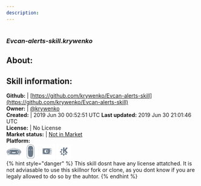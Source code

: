 ```yaml
---  
description:   
---  
```

#   
### _Evcan-alerts-skill.krywenko_  
## About:  


## Skill information:  
**Github:** | [https://github.com/krywenko/Evcan-alerts-skill](https://github.com/krywenko/Evcan-alerts-skill)  
**Owner:** | [@krywenko](https://github.com/krywenko)  
**Created:** | 2019 Jun 30 00:52:51 UTC  **Last updated:** 2019 Jun 30 21:01:46 UTC  
**License:** | No License  
**Market status:** | [Not in Market](https://market.mycroft.ai/skill/)  
**Platform:**  
 ![](../.gitbook/assets/mark-1-icon.png)  ![](../.gitbook/assets/mark-2-icon.png)  ![](../.gitbook/assets/picroft-icon.png)  ![](../.gitbook/assets/kde.png)   
{% hint style="danger" %}
This skill dosnt have any license attatched. It is not adviasable to use this skillnor fork or clone, as you dont know if you are legaly allowed to do so by the auhtor.
{% endhint %}
